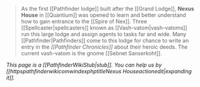 > As the first [[Pathfinder lodge]] built after the [[Grand Lodge]], **Nexus House** in [[Quantium]] was opened to learn and better understand how to gain entrance to the [[Spire of Nex]]. Three [[Spellcaster|spellcasters]] known as [[Vash-vatom|vash-vatoms]] run this large lodge and assign agents to tasks far and wide. Many [[Pathfinder|Pathfinders]] come to this lodge for chance to write an entry in the *[[Pathfinder Chronicles]]* about their heroic deeds.
> The current vash-vatom is the gnome [[Sebnet Sanserkoht]].



*This page is a [[PathfinderWikiStub|stub]]. You can help us by [[httpspathfinderwikicomwindexphptitleNexus Houseactionedit|expanding it]].*








